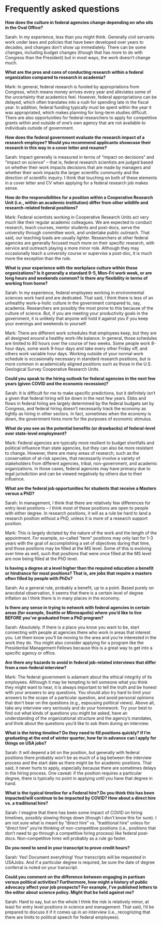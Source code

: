 # Frequently asked questions

**How does the culture in federal agencies change depending on who sits in the Oval Office?**

Sarah: In my experience, less than you might think. Generally civil servants work under laws and policies that have been developed over years to decades, and changes don’t show up immediately. There can be some changes, including budget changes (though that has more to do with Congress than the President) but in most ways, the work doesn’t change much. 

**What are the pros and cons of conducting research within a federal organization compared to research in academia?**

Mark: In general, federal research is funded by appropriations from Congress, which means money arrives every year and alleviates some of the uncertainty that academics feel. However, federal appropriations can be delayed, which often translates into a rush for spending late in the fiscal year. In addition, federal funding typically must be spent within the year it was appropriated, which makes planning for long-term studies difficult. There are also opportunities for federal researchers to apply for competitive grants within and outside of one’s own agency that are not available to individuals outside of government.

**How does the federal government evaluate the research impact of a research employee? Would you recommend applicants showcase their research in this way in a cover letter and resume?**

Sarah: Impact generally is measured in terms of “impact on decisions” and “impact on science” – that is, federal research scientists are judged based on whether their work impacts decisions that are made by managers and whether their work impacts the larger scientific community and the direction of scientific inquiry. I think that touching on both of these elements in a cover letter and CV when applying for a federal research job makes sense. 

**How do the responsibilities for a position within a Cooperative Research Unit (i.e., within an academic institution) differ from other wildlife and research-related federal positions?**

Mark: Federal scientists working in Cooperative Research Units act very much like their regular academic colleagues. We are expected to conduct research, teach courses, mentor students and post-docs, serve the university through committee work, and undertake public outreach. That said, our teaching loads are usually lighter. Researchers at other federal agencies are generally focused much more on their specific research, with service and outreach playing a more minor role. Although they may occasionally teach a university course or supervise a post-doc, it is much more the exception than the rule.

**What is your experience with the workplace culture within these organizations? Is it generally a standard 9-5, Mon-Fri work week, or are long hours and weekends common? Is there any flexibility in terms of working from home?**

Sarah: In my experience, federal employees working in environmental sciences work hard and are dedicated. That said, I think there is less of an unhealthy work-a-holic culture in the government compared to, say, academia. Researchers are possibly the most prone to this because of the culture of science. But, if you are meeting your productivity goals in the government, it is unlikely that anyone will hold it against you if you keep your evenings and weekends to yourself.

Mark: There are different work schedules that employees keep, but they are all designed around a healthy work-life balance. In general, those schedules are limited to 80 hours over the course of two weeks. Some people work 8-hour days, some work 9-hour days and take every other Friday off, and others work variable hour days. Working outside of your normal work schedule is occasionally necessary in standard research positions, but is more common in academically aligned positions such as those in the U.S. Geological Survey Cooperative Research Units.

**Could you speak to the hiring outlook for federal agencies in the next few years (given COVID and the economic recession)?**

Sarah: It is difficult for me to make specific predictions, but it definitely isn’t a given that federal hiring will be down in the next few years. Ebbs and flows in federal hiring are largely determined by the federal budgets set by Congress, and federal hiring doesn’t necessarily track the economy as tightly as hiring in other sectors. In fact, sometimes when the economy is down, the government hires more for the purposes of economic stimulus. 

**What do you see as the potential benefits (or drawbacks) of federal-level over state-level employment?**

Mark: Federal agencies are typically more resilient to budget shortfalls and political influence than state agencies, but they can also be more resistant to change. However, there are many areas of research, such as the conservation of at-risk species, that necessarily involve a variety of stakeholders from different agencies, tribal, non-government, and academic organizations. In those cases, federal agencies may have primacy due to legal jurisdiction and can be viewed negatively by others due to their influence.

**What are the federal job opportunities for students that receive a Masters versus a PhD?**

Sarah: In management, I think that there are relatively few differences for entry level positions – I think most of these positions are open to people with either degree. In research positions, it will as a rule be hard to land a research position without a PhD, unless it is more of a research support position.

Mark: This is largely dictated by the nature of the work and the length of the appointment. For example, so-called “term” positions may only last for 1-3 years with the goal of accomplishing a set of objectives during that time, and those positions may be filled at the MS level. Some of this is evolving over time as well, such that positions that were once filled at the MS level are now being filled at the PhD level.

**Is having a degree at a level higher than the required education a benefit or hindrance for most positions? That is, are jobs that require a masters often filled by people with PhDs?**

Sarah: As a general rule, probably a benefit, up to a point. Based purely on anecdotal observation, it seems that there is a certain level of degree inflation as I think there is in many places in the economy. 

**Is there any sense in trying to network with federal agencies in certain areas (for example, Seattle or Minneapolis) where you’d like to live BEFORE you’ve graduated from a PhD program?**

Sarah: Absolutely. If there is a place you know you want to be, start connecting with people at agencies there who work in areas that interest you. Let them know you’ll be moving to the area and you’re interested in the work they do. You might also consider applying for a program like the Presidential Management Fellows because this is a great way to get into a specific agency or office. 

**Are there any hazards to avoid in federal job-related interviews that differ from a non-federal interview?**

Mark: The federal government is adamant about the ethical integrity of its employees. Although it may be tempting to tell someone what you think they might want to hear, it is always important to tell the truth and be honest with your answers to any questions. You should also try hard to limit your answers to the scope of a particular question, and avoid personal opinions that don’t bear on the questions (e.g., espousing political views). Above all, take any interview very seriously and do your homework. Try your best to find out what kinds of questions you might be asked, have an understanding of the organizational structure and the agency’s mandates, and think about the questions you’d like to ask them during an interview.

**What is the hiring timeline? Do they need to fill positions quickly?  If I’m graduating at the end of winter quarter, how far in advance can I apply for things on USA jobs?**

Sarah: It will depend a bit on the position, but generally with federal positions there probably won’t be as much of a lag between the interview process and the start date as there might be for academic positions. That said, it never hurts to apply, especially because there are sometimes delays in the hiring process. One caveat: if the position requires a particular degree, there is typically no point in applying until you have that degree in hand. 

**What is the typical timeline for a Federal hire? Do you think this has been impacted/will continue to be impacted by COVID? How about a direct hire vs. a traditional hire?**

Sarah: I imagine that there has been some impact of COVID on hiring timelines, possibly slowing things down (though I don’t know this for sure). I am not sure what is meant by “direct hire” vs. “traditional hire” unless for “direct hire” you’re thinking of non-competitive positions (i.e., positions that don’t need to go through a competitive hiring process) like federal post-docs. Non-competitive hires will probably as a rule go faster.  

**Do you need to send in your transcript to prove credit hours?**

Sarah: Yes! Document everything! Your transcripts will be requested in USAJobs. And if a particular degree is required, be sure the date of degree conferral is noted on your transcript.  

**Could you comment on the difference between engaging in partisan versus political activities? Furthermore, how might a history of public advocacy affect your job prospects? For example, I’ve published letters to the editor about science policy. Might that be held against me?**

Sarah: Hard to say, but on the whole I think the risk is relatively minor, at least for entry level positions in science and management. That said, I’d be prepared to discuss it if it comes up in an interview (i.e., recognizing that there are limits to political speech for federal employees). 
